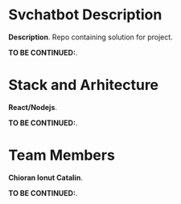 # Svchatbot Description
  **Description**.
  Repo containing solution for project.
  
  **TO BE CONTINUED:**.
# Stack and Arhitecture
   **React/Nodejs**.
   
   **TO BE CONTINUED:**.
# Team Members
  **Chioran Ionut Catalin**.
  
  **TO BE CONTINUED:**.
